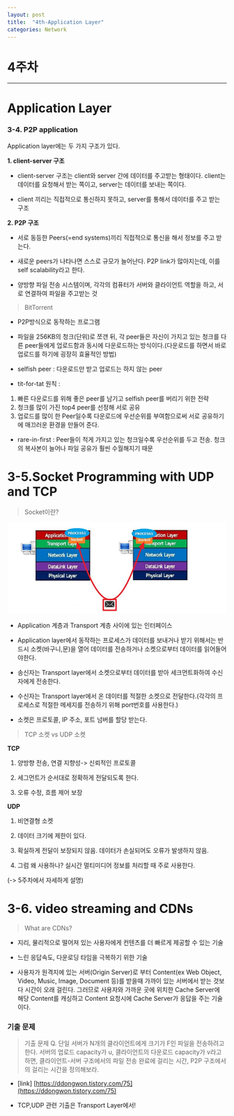 ```yaml
---
layout: post
title:  "4th-Application Layer"
categories: Network
---
```


# 4주차 

---

# Application Layer

### 3-4. P2P application 

Application layer에는 두 가지 구조가 있다. 

**1. client-server 구조**

-  client-server 구조는 client와 server 간에 데이터를 주고받는 형태이다. client는 데이터를 요청해서 받는 쪽이고, server는 데이터를 보내는 쪽이다.

- client 끼리는 직접적으로 통신하지 못하고, server를 통해서 데이터를 주고 받는 구조

**2. P2P 구조**

- 서로 동등한 Peers(=end systems)끼리  직접적으로 통신을 해서 정보를 주고 받는다. 

- 새로운 peers가 나타나면 스스로 규모가 늘어난다. P2P link가 많아지는데, 이를 self scalability라고 한다.

- 양방향 파일 전송 시스템이며, 각각의 컴퓨터가 서버와 클라이언트 역할을 하고, 서로 연결하여 파일을 주고받는 것

>  BitTorrent

- P2P방식으로 동작하는 프로그램

- 파일을 256KB의 청크(단위)로 쪼갠 뒤, 각 peer들은 자신이 가지고 있는 청크를 다른 peer들에게 업로드함과 동시에 다운로드하는 방식이다.(다운로드를 하면서 바로 업로드를 하기에 굉장히 효율적인 방법)

- selfish peer : 다운로드만 받고 업로드는 하지 않는 peer

- tit-for-tat 원칙 : 
1. 빠른 다운로드를 위해 좋은 peer를 남기고 selfish peer를 버리기 위한 전략
2. 청크를 많이 가진 top4 peer를 선정해 서로 공유
3. 업로드를 많이 한 Peer일수록 다운로드에 우선순위를 부여함으로써 서로 공유하기에 매끄러운 환경을 만들어 준다.

- rare-in-first : Peer들이 적게 가지고 있는 청크일수록 우선순위를 두고 전송. 청크의 복사본이 늘어나 파일 공유가 훨씬 수월해지기 때문

# 3-5.Socket Programming with UDP and TCP

> Socket이란?

![1](/public/img/network/4주차/1.JPG)

- Application 계층과 Transport 계층 사이에 있는 인터페이스

- Application layer에서 동작하는 프로세스가 데이터를 보내거나 받기 위해서는 반드시 소켓(바구니,문)을 열어 데이터를 전송하거나 소켓으로부터 데이터를 읽어들어야한다.

- 송신자는 Transport layer에서 소켓으로부터 데이터를 받아 세크먼트화하여 수신자에게 전송한다.

- 수신자는 Transport layer에서 온 데이터를 적절한 소켓으로 전달한다.(각각의 프로세스로 적절한 메세지를 전송하기 위해 port번호를 사용한다.)

- 소켓은 프로토콜, IP 주소, 포트 넘버를 할당 받는다.


> TCP 소켓 vs UDP 소켓

**TCP**

1. 양방향 전송, 연결 지향성-> 신뢰적인 프로토콜

2. 세그먼트가 순서대로 정확하게 전달되도록 한다. 

3. 오류 수정, 흐름 제어 보장

**UDP**

1. 비연결형 소켓

2. 데이터 크기에 제한이 있다. 

3. 확실하게 전달이 보장되지 않음. 데이터가 손실되어도 오류가 발생하지 않음.

4. 그럼 왜 사용하나? 실시간 멀티미디어 정보를 처리할 때 주로 사용한다.

(-> 5주차에서 자세하게 설명)

# 3-6. video streaming and CDNs

> What are CDNs?

- 지리, 물리적으로 떨어져 있는 사용자에게 컨텐츠를 더 빠르게 제공할 수 있는 기술

- 느린 응답속도, 다운로딩 타임을 극복하기 위한 기술

- 사용자가 원격지에 있는 서버(Origin Server)로 부터 Content(ex Web Object, Video, Music, Image, Document 등)를 받을때 가까이 있는 서버에서 받는 것보다 시간이 오래 걸린다. 그러므로 사용자와 가까운 곳에 위치한 Cache Server에 해당 Content를 캐싱하고 Content 요청시에 Cache Server가 응답을 주는 기술이다.


### 기출 문제
> 기출 문제 
Q. 단일 서버가 N개의 클라이언트에게 크기가 F인 파일을 전송하려고 한다. 서버의 업로드 capacity가 u, 클라이언트의 다운로드 capacity가 v라고 하면, 클라이언트-서버 구조에서의 파일 전송 완료에 걸리는 시간, P2P 구조에서의 걸리는 시간을 정의해보라.

- [link] [https://ddongwon.tistory.com/75](https://ddongwon.tistory.com/75)

- TCP,UDP 관련 기출은 Transport Layer에서!